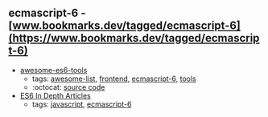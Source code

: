 ecmascript-6 - [www.bookmarks.dev/tagged/ecmascript-6](https://www.bookmarks.dev/tagged/ecmascript-6)
---
* [awesome-es6-tools](https://github.com/addyosmani/es6-tools#readme)
    * tags: [awesome-list](../tagged/awesome-list.md), [frontend](../tagged/frontend.md), [ecmascript-6](../tagged/ecmascript-6.md), [tools](../tagged/tools.md)
    * :octocat: [source code](https://github.com/addyosmani/es6-tools#readme)
* [ES6 In Depth Articles](https://hacks.mozilla.org/category/es6-in-depth/)
    * tags: [javascript](../tagged/javascript.md), [ecmascript-6](../tagged/ecmascript-6.md)
